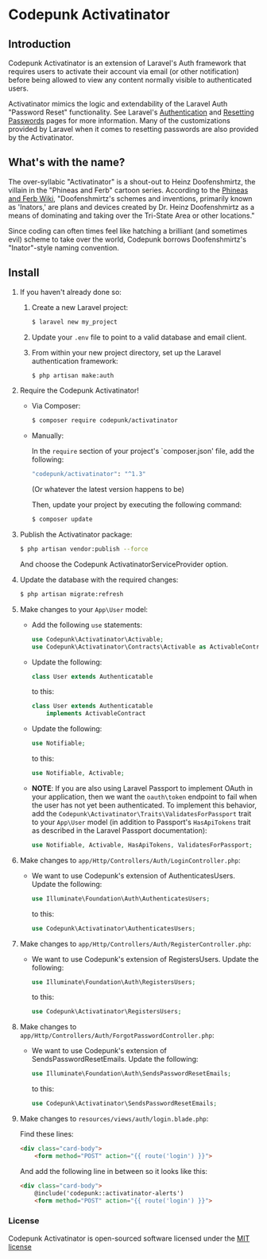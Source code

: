 # Codepunk Activatinator

## Introduction

Codepunk Activatinator is an extension of Laravel's Auth framework that 
requires users to activate their account via email (or other notification) before 
being allowed to view any content normally visible to authenticated users.

Activatinator mimics the logic and extendability of the Laravel Auth "Password Reset"
functionality. See Laravel's [Authentication](https://laravel.com/docs/authentication) 
and [Resetting Passwords](https://laravel.com/docs/passwords) pages for more information.
Many of the customizations provided by Laravel when it comes to resetting passwords 
are also provided by the Activatinator.

## What's with the name?

The over-syllabic "Activatinator" is a shout-out to Heinz Doofenshmirtz, the villain
in the "Phineas and Ferb" cartoon series. According to the 
[Phineas and Ferb Wiki](http://phineasandferb.wikia.com/wiki/List_of_Doofenshmirtz%27s_schemes_and_inventions), 
"Doofenshmirtz's schemes and inventions, primarily known as 'Inators,' are plans and 
devices created by Dr. Heinz Doofenshmirtz as a means of dominating and taking over 
the Tri-State Area or other locations."

Since coding can often times feel like hatching a brilliant (and sometimes evil) 
scheme to take over the world, Codepunk borrows Doofenshmirtz's "Inator"-style naming 
convention.

## Install

1. If you haven't already done so:
   
   1. Create a new Laravel project:

      ```bash
      $ laravel new my_project
      ```

   2. Update your `.env` file to point to a valid database and email client.

   3. From within your new project directory, set up the Laravel authentication framework:

      ```bash
      $ php artisan make:auth
      ``` 

2. Require the Codepunk Activatinator!

   * Via Composer:

     ```bash
     $ composer require codepunk/activatinator
     ```
   
   * Manually:
     
     In the `require` section of your project's `composer.json' file, add the following:
     
     ```bash
     "codepunk/activatinator": "^1.3"
     ```
     
     (Or whatever the latest version happens to be)
     
     Then, update your project by executing the following command:
     
     ```bash
     $ composer update
     ```
     
3. Publish the Activatinator package:
   
   ```bash
   $ php artisan vendor:publish --force
   ```
   
   And choose the Codepunk ActivatinatorServiceProvider option.

4. Update the database with the required changes:
   
   ```bash
   $ php artisan migrate:refresh
   ```
5. Make changes to your `App\User` model:
   
   * Add the following `use` statements:
   
     ```php
     use Codepunk\Activatinator\Activable;
     use Codepunk\Activatinator\Contracts\Activable as ActivableContract;
     ```
   
   * Update the following:
     
     ```php
     class User extends Authenticatable
     ```
     
     to this:
     
     ```php
     class User extends Authenticatable
         implements ActivableContract
     ```
   
   * Update the following:
        
     ```php
     use Notifiable;
     ```
     
     to this:
     
     ```php
     use Notifiable, Activable;
     ```
     
   * **NOTE**: If you are also using Laravel Passport to implement OAuth in your application, then we want the `oauth\token` endpoint to fail when the user has not yet been authenticated. To implement this behavior, add the `Codepunk\Activatinator\Traits\ValidatesForPassport` trait to your `App\User` model (in addition to Passport's `HasApiTokens` trait as described in the Laravel Passport documentation):
   
     ```php
     use Notifiable, Activable, HasApiTokens, ValidatesForPassport;
     ```  

6. Make changes to `app/Http/Controllers/Auth/LoginController.php`:
   
   * We want to use Codepunk's extension of AuthenticatesUsers. Update the following:
     
     ```php
     use Illuminate\Foundation\Auth\AuthenticatesUsers;
     ```
     
     to this:
     
     ```php
     use Codepunk\Activatinator\AuthenticatesUsers;
     ```

7. Make changes to `app/Http/Controllers/Auth/RegisterController.php`:
   
   * We want to use Codepunk's extension of RegistersUsers. Update the following:
     
     ```php
     use Illuminate\Foundation\Auth\RegistersUsers;
     ```
     
     to this:
     
     ```php
     use Codepunk\Activatinator\RegistersUsers;
     ```

8. Make changes to `app/Http/Controllers/Auth/ForgotPasswordController.php`:
   
   * We want to use Codepunk's extension of SendsPasswordResetEmails. Update the following:
     
     ```php
     use Illuminate\Foundation\Auth\SendsPasswordResetEmails;
     ```
     
     to this:
     
     ```php
     use Codepunk\Activatinator\SendsPasswordResetEmails;
     ```

9. Make changes to `resources/views/auth/login.blade.php`:
   
   Find these lines:
   
   ```html
   <div class="card-body">
       <form method="POST" action="{{ route('login') }}">
   ```
   
   And add the following line in between so it looks like this:

   ```html
   <div class="card-body">
       @include('codepunk::activatinator-alerts')
       <form method="POST" action="{{ route('login') }}">
   ```

### License

Codepunk Activatinator is open-sourced software licensed under the 
[MIT license](http://opensource.org/licenses/MIT)
